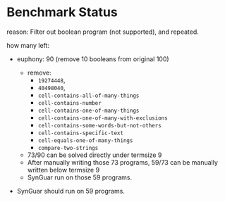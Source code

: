 # Benchmark Status


reason: Filter out boolean program (not supported), and repeated.

how many left:
- euphony: 90 (remove 10 booleans from original 100)
  - remove: 
    - `19274448`, 
    - `40498040`, 
    - `cell-contains-all-of-many-things`
    - `cell-contains-number`
    - `cell-contains-one-of-many-things`
    - `cell-contains-one-of-many-with-exclusions`
    - `cell-contains-some-words-but-not-others`
    - `cell-contains-specific-text`
    - `cell-equals-one-of-many-things`
    - `compare-two-strings`
  - 73/90 can be solved directly under termsize 9
  - After manually writing those 73 programs, 59/73 can be manually written below termsize 9
  - SynGuar run on those 59 programs.

- SynGuar should run on 59 programs. 
